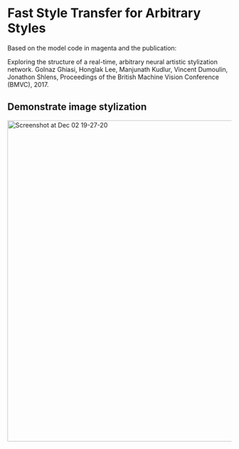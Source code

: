 # Fast Style Transfer for Arbitrary Styles
Based on the model code in magenta and the publication:

Exploring the structure of a real-time, arbitrary neural artistic stylization network. Golnaz Ghiasi, Honglak Lee, Manjunath Kudlur, Vincent Dumoulin, Jonathon Shlens, Proceedings of the British Machine Vision Conference (BMVC), 2017.

## Demonstrate image stylization
<img width="721" alt="Screenshot at Dec 02 19-27-20" src="https://user-images.githubusercontent.com/94981693/144456832-5b5cc638-ef42-49a8-acfa-ec682411bbcb.png">
